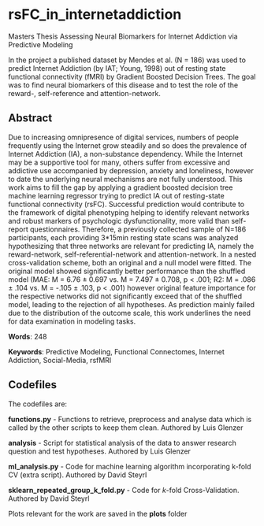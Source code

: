 # rsFC_in_internetaddiction

Masters Thesis Assessing Neural Biomarkers for Internet Addiction via Predictive Modeling

In the project a published dataset by Mendes et al. (N = 186) was used to predict Internet Addiction (by IAT; Young, 1998) out of resting state functional connectivity (fMRI) by Gradient Boosted Decision Trees. The goal was to find neural biomarkers of this disease and to test the role of the reward-, self-reference and attention-network.

## Abstract
Due to increasing omnipresence of digital services, numbers of people frequently using the Internet grow steadily and so does the prevalence of Internet Addiction (IA), a non-substance
dependency. While the Internet may be a supportive tool for many, others suffer from excessive and addictive use accompanied by depression, anxiety and loneliness, however to date the underlying
neural mechanisms are not fully understood. This work aims to fill the gap by applying a gradient boosted decision tree machine learning regressor trying to predict IA out of resting-state functional
connectivity (rsFC). Successful prediction would contribute to the framework of digital phenotyping helping to identify relevant networks and robust markers of psychologic dysfunctionality, more valid
than self-report questionnaires. Therefore, a previously collected sample of N=186 participants, each providing 3*15min resting state scans was analyzed hypothesizing that three networks are relevant
for predicting IA, namely the reward-network, self-referential-network and attention-network. In a nested cross-validation scheme, both an original and a null model were fitted. The original model
showed significantly better performance than the shuffled model (MAE: M = 6.76 ± 0.697 vs. M = 7.497 ± 0.708, p < .001; R2: M = .086 ± .104 vs. M = -.105 ± .103, p < .001) however original feature
importance for the respective networks did not significantly exceed that of the shuffled model, leading to the rejection of all hypotheses. As prediction mainly failed due to the distribution of the
outcome scale, this work underlines the need for data examination in modeling tasks. 

**Words**: 248

**Keywords**: Predictive Modeling, Functional Connectomes, Internet Addiction, Social-Media, rsfMRI

## Codefiles
The codefiles are:

**functions.py** - Functions to retrieve, preprocess and analyse data which is called by the other scripts to keep them clean. Authored by Luis Glenzer

**analysis** - Script for statistical analysis of the data to answer research question and test hypotheses. Authored by Luis Glenzer

**ml_analysis.py** - Code for machine learning algorithm incorporating k-fold CV (extra script). Authored by David Steyrl 

**sklearn_repeated_group_k_fold.py**  - Code for *k*-fold Cross-Validation. Authored by David Steyrl

Plots relevant for the work are saved in the **plots** folder
